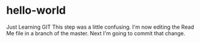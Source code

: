 # hello-world
Just Learning GIT
This step was a little confusing. 
I'm now editing the Read Me file in a branch of the master.
Next I'm going to commit that change. 
